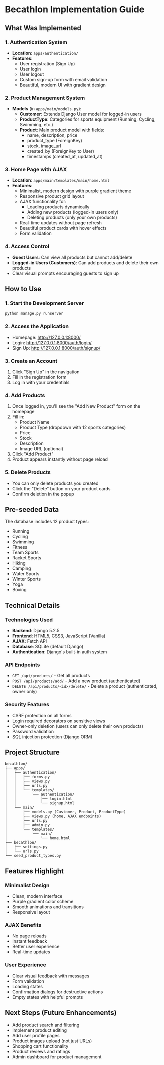 # Becathlon Implementation Guide

## What Was Implemented

### 1. Authentication System
- **Location**: `apps/authentication/`
- **Features**:
  - User registration (Sign Up)
  - User login
  - User logout
  - Custom sign-up form with email validation
  - Beautiful, modern UI with gradient design

### 2. Product Management System
- **Models** (in `apps/main/models.py`):
  - **Customer**: Extends Django User model for logged-in users
  - **ProductType**: Categories for sports equipment (Running, Cycling, Swimming, etc.)
  - **Product**: Main product model with fields:
    - name, description, price
    - product_type (ForeignKey)
    - stock, image_url
    - created_by (ForeignKey to User)
    - timestamps (created_at, updated_at)

### 3. Home Page with AJAX
- **Location**: `apps/main/templates/main/home.html`
- **Features**:
  - Minimalist, modern design with purple gradient theme
  - Responsive product grid layout
  - AJAX functionality for:
    - Loading products dynamically
    - Adding new products (logged-in users only)
    - Deleting products (only your own products)
  - Real-time updates without page refresh
  - Beautiful product cards with hover effects
  - Form validation

### 4. Access Control
- **Guest Users**: Can view all products but cannot add/delete
- **Logged-in Users (Customers)**: Can add products and delete their own products
- Clear visual prompts encouraging guests to sign up

## How to Use

### 1. Start the Development Server
```bash
python manage.py runserver
```

### 2. Access the Application
- Homepage: http://127.0.0.1:8000/
- Login: http://127.0.0.1:8000/auth/login/
- Sign Up: http://127.0.0.1:8000/auth/signup/

### 3. Create an Account
1. Click "Sign Up" in the navigation
2. Fill in the registration form
3. Log in with your credentials

### 4. Add Products
1. Once logged in, you'll see the "Add New Product" form on the homepage
2. Fill in:
   - Product Name
   - Product Type (dropdown with 12 sports categories)
   - Price
   - Stock
   - Description
   - Image URL (optional)
3. Click "Add Product"
4. Product appears instantly without page reload

### 5. Delete Products
- You can only delete products you created
- Click the "Delete" button on your product cards
- Confirm deletion in the popup

## Pre-seeded Data

The database includes 12 product types:
- Running
- Cycling
- Swimming
- Fitness
- Team Sports
- Racket Sports
- Hiking
- Camping
- Water Sports
- Winter Sports
- Yoga
- Boxing

## Technical Details

### Technologies Used
- **Backend**: Django 5.2.5
- **Frontend**: HTML5, CSS3, JavaScript (Vanilla)
- **AJAX**: Fetch API
- **Database**: SQLite (default Django)
- **Authentication**: Django's built-in auth system

### API Endpoints
- `GET /api/products/` - Get all products
- `POST /api/products/add/` - Add a new product (authenticated)
- `DELETE /api/products/<id>/delete/` - Delete a product (authenticated, owner only)

### Security Features
- CSRF protection on all forms
- Login required decorators on sensitive views
- Owner-only deletion (users can only delete their own products)
- Password validation
- SQL injection protection (Django ORM)

## Project Structure
```
becathlon/
├── apps/
│   ├── authentication/
│   │   ├── forms.py
│   │   ├── views.py
│   │   ├── urls.py
│   │   └── templates/
│   │       └── authentication/
│   │           ├── login.html
│   │           └── signup.html
│   └── main/
│       ├── models.py (Customer, Product, ProductType)
│       ├── views.py (home, AJAX endpoints)
│       ├── urls.py
│       ├── admin.py
│       └── templates/
│           └── main/
│               └── home.html
├── becathlon/
│   ├── settings.py
│   └── urls.py
└── seed_product_types.py
```

## Features Highlight

### Minimalist Design
- Clean, modern interface
- Purple gradient color scheme
- Smooth animations and transitions
- Responsive layout

### AJAX Benefits
- No page reloads
- Instant feedback
- Better user experience
- Real-time updates

### User Experience
- Clear visual feedback with messages
- Form validation
- Loading states
- Confirmation dialogs for destructive actions
- Empty states with helpful prompts

## Next Steps (Future Enhancements)
- Add product search and filtering
- Implement product editing
- Add user profile pages
- Product images upload (not just URLs)
- Shopping cart functionality
- Product reviews and ratings
- Admin dashboard for product management
